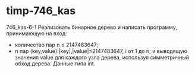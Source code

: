 # timp-746_kas
746_kas-6-1
Реализовать бинарное дерево и написать программу, принимающую на вход:
* количество пар n ≤ 2147483647;
* n пар (key,value):|key|,|value|≤2147483647, i от 1 до n;
и выводящую значения value для каждого узла дерева, используя симметричный обход дерева.
Данные типа int.

